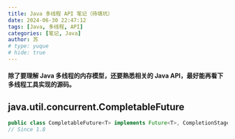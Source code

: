 ```yaml
---
title: Java 多线程 API 笔记（待填坑）
date: 2024-06-30 22:47:12
tags: [Java, 多线程, API]
categories: [笔记, Java]
author: 苏
# type: yuque
# hide: true
---
```


#### 除了要理解 Java 多线程的内存模型，还要熟悉相关的 Java API，最好能再看下多线程工具实现的源码。

<!-- more -->

## java.util.concurrent.CompletableFuture

```java
public class CompletableFuture<T> implements Future<T>, CompletionStage<T>
// Since 1.8
```